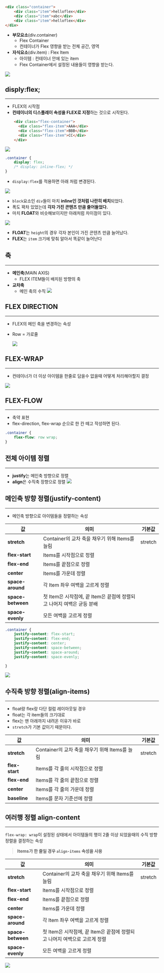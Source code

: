 
```html
<div class="container">
	<div class="item">helloflex</div>
	<div class="item">abc</div>
	<div class="item">helloflex</div>	
</div>
```
- **부모요소**(div.container)
	- Flex Container
	- 컨테이너가 Flex 영향을 받는 전체 공간, 영역
- **자식요소**(div.item) : Flex Item
	- 아이템 : 컨테이너 안에 있는 item
	- Flex Container에서 설정된 내용들이 영향을 받는다.

![](Pasted%20image%2020250914150510.png)

## disply:flex;
---
- FLEX의 시작점
- **컨테이너의 디스플레이 속성을 FLEX로 지정**하는 것으로 시작된다.

```html
    <div class="flex-container">
      <div class="flex-item">AAA</div>
      <div class="flex-item">BBB</div>
      <div class="flex-item">CC</div>
    </div>
```
![](Pasted%20image%2020250914150851.png)
```css
.container {
	display: flex;
	/* display: inline-flex; */
}
```
- `display:flex`를 적용하면 아래 처럼 변경된다.

![](Pasted%20image%2020250914150925.png)

- `block`요소인 `div`들이 마치 **inline인 것처럼 나란히 배치**되었다.
- 폭도 꽉차 있었는데 **각자 가진 콘텐츠 만큼 줄어들었다.**
- 마치 **FLOAT**와 비슷해보이지만 아래처럼 차이점이 있다.

![](Pasted%20image%2020250914151142.png)
- **FLOAT**는 `height`의 경우 각자 본인이 가진 콘텐츠 만큼 늘어났다.
- **FLEX**는 `item` 크기에 맞춰 알아서 똑같이 늘어난다

## 축
---
- **메인축**(MAIN AXIS) 
	- FLEX ITEM들이 배치된 방향의 축
- **교차축**
	- 메인 축의 수직
![](Pasted%20image%2020250914152027.png)
## FLEX DIRECTION
---
- FLEX의 메인 축을 변경하는 속성
- Row = 가로줄 
 
  ![](Pasted%20image%2020250914203751.png)
## FLEX-WRAP
---
- 컨테이너가 더 이상 아이템을 한줄로 담을수 없을때 어떻게 처리해야할지 결정

![](Pasted%20image%2020250914205002.png)
## FLEX-FLOW
---
- 축약 표현
- flex-direction, flex-wrap 순으로 한 칸 떼고 작성하면 된다.

```css
.container {
	flex-flow: row wrap;
}
```

## 전체 아이템 정렬
---
- **justify**는 메인축 방향으로 정렬
- **align**은 수직축 장향으로 정렬 
![](Pasted%20image%2020250914210117.png)
## 메인축 방향 정렬(justify-content)
---
- 메인축 방향으로 아이템들을 정렬하는 속성

| 값              | 의미                                                                  | 기본값   |
|-----------------|-----------------------------------------------------------------------|----------|
| **stretch**     | Container의 교차 축을 채우기 위해 Items를 늘림                        | stretch  |
| **flex-start**  | Items를 시작점으로 정렬                                               |          |
| **flex-end**    | Items를 끝점으로 정렬                                                 |          |
| **center**      | Items를 가운데 정렬                                                   |          |
| **space-around**| 각 Item 좌우 여백을 고르게 정렬                                       |          |
| **space-between**| 첫 Item은 시작점에, 끝 Item은 끝점에 정렬되고 나머지 여백은 균등 분배 |          |
| **space-evenly**| 모든 여백을 고르게 정렬                                               |          |

 ```css
 .container {
	 justify-content: flex-start;
	 justify-content: flex-end;
	 justify-content: center;
	 justify-content: space-between;
	 justify-content: space-around;
	 justify-content: space-evenly;
	 
 }
 ```

![](Pasted%20image%2020250914212047.png)
## 수직축 방향 정렬(align-items)
---
- float랑 flex랑 다단 컬럼 레이아웃일 경우
- float는 각 item들의 크기대로
- flex는 맨 아래까지 내려온 이유가 바로
- `stretch`가 기본 값이기 때문이다.

| 값              | 의미                                             | 기본값   |
|-----------------|--------------------------------------------------|----------|
| **stretch**     | Container의 교차 축을 채우기 위해 Items를 늘림   | stretch  |
| **flex-start**  | Items를 각 줄의 시작점으로 정렬                  |          |
| **flex-end**    | Items를 각 줄의 끝점으로 정렬                    |          |
| **center**      | Items를 각 줄의 가운데 정렬                      |          |
| **baseline**    | Items를 문자 기준선에 정렬                       |          |
## 여러행 정렬 align-content
---
`flex-wrap: wrap`이 설정된 상태에서 아이템들의 행이 2줄 이상 되었을때의 수직 방향 정렬을 결정하는 속성

>**Items가 한 줄일 경우 `align-items` 속성을 사용**

| 값               | 의미                                                                  | 기본값   |
|------------------|-----------------------------------------------------------------------|----------|
| **stretch**      | Container의 교차 축을 채우기 위해 Items를 늘림                        | stretch  |
| **flex-start**   | Items를 시작점으로 정렬                                               |          |
| **flex-end**     | Items를 끝점으로 정렬                                                 |          |
| **center**       | Items를 가운데 정렬                                                   |          |
| **space-around** | 각 Item 좌우 여백을 고르게 정렬                                       |          |
| **space-between**| 첫 Item은 시작점에, 끝 Item은 끝점에 정렬되고 나머지 여백으로 고르게 정렬 |          |
| **space-evenly** | 모든 여백을 고르게 정렬                                               |          |
![](Pasted%20image%2020250914222333.png)